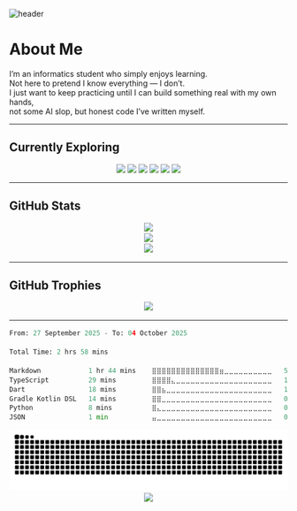 ![header](https://capsule-render.vercel.app/api?type=waving&color=gradient&height=250&section=header&text=Dzaki%20Sultan%20Rabbani&fontSize=45&animation=fadeIn&fontAlignY=40&desc=Informatics%20Student%20%7C%20Jangan%20Harap%20Stabil%20%7C%20Yang%20Penting%20Jalan&descSize=18&descAlignY=65)

# About Me
I’m an informatics student who simply enjoys learning.  
Not here to pretend I know everything — I don’t.  
I just want to keep practicing until I can build something real with my own hands,  
not some AI slop, but honest code I’ve written myself.  

---

## Currently Exploring
<p align="center">
  <img src="https://ziadoua.github.io/m3-Markdown-Badges/badges/NextJS/nextjs1.svg">
  <img src="https://ziadoua.github.io/m3-Markdown-Badges/badges/NodeJS/nodejs1.svg">
  <img src="https://ziadoua.github.io/m3-Markdown-Badges/badges/React/react1.svg">
  <img src="https://ziadoua.github.io/m3-Markdown-Badges/badges/TailwindCSS/tailwindcss1.svg">
  <img src="https://ziadoua.github.io/m3-Markdown-Badges/badges/Prisma/prisma1.svg">
  <img src="https://ziadoua.github.io/m3-Markdown-Badges/badges/TypeScript/typescript1.svg">
</p>

---

## GitHub Stats
<div align="center">
  <img width="500" src="https://nirzak-streak-stats.vercel.app/?user=Nyot-Nyot&theme=aura&hide_border=false"><br>
  <img width="500" src="https://github-readme-stats.vercel.app/api?username=Nyot-Nyot&theme=aura&hide_border=false&include_all_commits=true&count_private=false"><br>
  <img width="500" src="https://github-readme-stats.vercel.app/api/top-langs/?username=Nyot-Nyot&theme=aura&hide_border=false&layout=compact">
</div>

---

## GitHub Trophies
<div align="center">
  <img src="https://github-profile-trophy.vercel.app/?username=Nyot-Nyot&theme=aura&no-frame=false&no-bg=true&margin-w=4">
</div>

---

<!--START_SECTION:waka-->

```python
From: 27 September 2025 - To: 04 October 2025

Total Time: 2 hrs 58 mins

Markdown            1 hr 44 mins    ⣿⣿⣿⣿⣿⣿⣿⣿⣿⣿⣿⣿⣿⣿⣶⣀⣀⣀⣀⣀⣀⣀⣀⣀⣀   58.66 %
TypeScript          29 mins         ⣿⣿⣿⣿⣄⣀⣀⣀⣀⣀⣀⣀⣀⣀⣀⣀⣀⣀⣀⣀⣀⣀⣀⣀⣀   16.50 %
Dart                18 mins         ⣿⣿⣦⣀⣀⣀⣀⣀⣀⣀⣀⣀⣀⣀⣀⣀⣀⣀⣀⣀⣀⣀⣀⣀⣀   10.23 %
Gradle Kotlin DSL   14 mins         ⣿⣿⣀⣀⣀⣀⣀⣀⣀⣀⣀⣀⣀⣀⣀⣀⣀⣀⣀⣀⣀⣀⣀⣀⣀   07.93 %
Python              8 mins          ⣿⣄⣀⣀⣀⣀⣀⣀⣀⣀⣀⣀⣀⣀⣀⣀⣀⣀⣀⣀⣀⣀⣀⣀⣀   04.48 %
JSON                1 min           ⣤⣀⣀⣀⣀⣀⣀⣀⣀⣀⣀⣀⣀⣀⣀⣀⣀⣀⣀⣀⣀⣀⣀⣀⣀   01.02 %
```

<!--END_SECTION:waka-->

<picture>
  <source media="(prefers-color-scheme: dark)" srcset="https://raw.githubusercontent.com/Nyot-Nyot/Nyot-Nyot/output/github-contribution-grid-snake-dark.svg" />
  <source media="(prefers-color-scheme: light)" srcset="https://raw.githubusercontent.com/Nyot-Nyot/Nyot-Nyot/output/github-contribution-grid-snake.svg" />
  <img alt="github-snake" src="https://raw.githubusercontent.com/Nyot-Nyot/Nyot-Nyot/output/github-contribution-grid-snake.svg" />
</picture>

<div align="center">
  <a href="https://u8views.com/github/Nyot-Nyot">
    <img align="center" src="https://u8views.com/api/v1/github/profiles/99807420/views/day-week-month-total-count.svg">
  </a>
</div>
